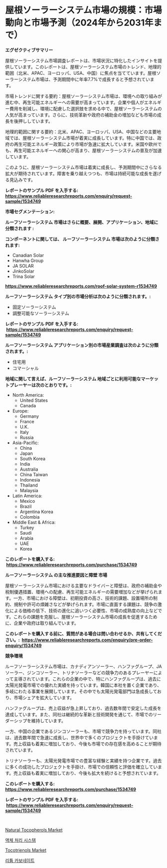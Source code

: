 <p><h1>屋根ソーラーシステム市場の規模：市場動向と市場予測（2024年から2031年まで）</h1></p><p><strong>エグゼクティブサマリー</strong></p>
<p><p>屋根ソーラーシステム市場調査レポートは、市場状況に特化したインサイトを提供しています。このレポートは、屋根ソーラーシステム市場のトレンド、地理的範囲（北米、APAC、ヨーロッパ、USA、中国）に焦点を当てています。屋根ソーラーシステム市場は、予測期間中に年率7.7%で成長すると予想されています。</p><p>市場トレンドに関する要約：屋根ソーラーシステム市場は、環境への取り組みが進む中、再生可能エネルギーへの需要が高まっています。企業や個人がエネルギー費用を削減し、環境に配慮した選択肢を求める中で、屋根ソーラーシステムの人気が高まっています。さらに、技術革新や政府の補助金の増加なども市場の成長を後押ししています。</p><p>地理的範囲に関する要約：北米、APAC、ヨーロッパ、USA、中国などの主要地域では、屋根ソーラーシステム市場が着実に成長しています。特に中国では、政府の再生可能エネルギー政策により市場が急速に拡大しています。米国や欧州でも、再生可能エネルギーへの関心が高まり、屋根ソーラーシステムの普及が加速しています。</p><p>このように、屋根ソーラーシステム市場は着実に成長し、予測期間中にさらなる拡大が期待されています。障害を乗り越えつつも、市場は持続可能な成長を遂げる見込みです。</p></p>
<p><strong>レポートのサンプル PDF を入手する: <a href="https://www.reliableresearchreports.com/enquiry/request-sample/1534749">https://www.reliableresearchreports.com/enquiry/request-sample/1534749</a></strong></p>
<p><strong>市場セグメンテーション:</strong></p>
<p><strong> ルーフソーラーシステム 市場はさらに概要、展開、アプリケーション、地域に分類されます :</strong></p>
<p><strong>コンポーネントに関しては、 ルーフソーラーシステム 市場は次のように分類されます: &nbsp;</strong></p>
<p><ul><li>Canadian Solar</li><li>Hanwha Group</li><li>JA SOLAR</li><li>JinkoSolar</li><li>Trina Solar</li></ul></p>
<p><strong><a href="https://www.reliableresearchreports.com/roof-solar-system-r1534749">https://www.reliableresearchreports.com/roof-solar-system-r1534749</a></strong></p>
<p><strong> ルーフソーラーシステム タイプ別の市場分析は次のように分類されます。:</strong></p>
<p><ul><li>固定ソーラーシステム</li><li>調整可能なソーラーシステム</li></ul></p>
<p><strong>レポートのサンプル PDF を入手する: &nbsp;<a href="https://www.reliableresearchreports.com/enquiry/request-sample/1534749">https://www.reliableresearchreports.com/enquiry/request-sample/1534749</a></strong></p>
<p><strong> ルーフソーラーシステム アプリケーション別の市場産業調査は次のように分類されます。:</strong></p>
<p><ul><li>住宅用</li><li>コマーシャル</li></ul></p>
<p><strong>地域に関して言えば、ルーフソーラーシステム 地域ごとに利用可能なマーケットプレーヤーは次のとおりです。:</strong></p>
<p><ul>
    <li>
        North America:
        <ul>
            <li>United States</li>
            <li>Canada</li>
        </ul>
    </li>
    <li>
        Europe:
        <ul>
            <li>Germany</li>
            <li>France</li>
            <li>U.K.</li>
            <li>Italy</li>
            <li>Russia</li>
        </ul>
    </li>
    <li>
        Asia-Pacific:
        <ul>
            <li>China</li>
            <li>Japan</li>
            <li>South Korea</li>
            <li>India</li>
            <li>Australia</li>
            <li>China Taiwan</li>
            <li>Indonesia</li>
            <li>Thailand</li>
            <li>Malaysia</li>
        </ul>
    </li>
    <li>
        Latin America:
        <ul>
            <li>Mexico</li>
            <li>Brazil</li>
            <li>Argentina Korea</li>
            <li>Colombia</li>
        </ul>
    </li>
    <li>
        Middle East & Africa:
        <ul>
            <li>Turkey</li>
            <li>Saudi</li>
            <li>Arabia</li>
            <li>UAE</li>
            <li>Korea</li>
        </ul>
    </li>
    </ul></p>
<p><strong>このレポートを購入する: &nbsp;<a href="https://www.reliableresearchreports.com/purchase/1534749">https://www.reliableresearchreports.com/purchase/1534749</a></strong></p>
<p><strong>ルーフソーラーシステム の主な推進要因と障壁 市場</strong></p>
<p><p>屋根ソーラーシステム市場における主要なドライバーと障壁は、政府の補助金や税制優遇措置、環境への配慮、再生可能エネルギーの需要増加などが挙げられます。一方、市場における障壁は、初期投資の高さ、技術的課題、設置場所の制約、規制や許可の煩雑さなどが挙げられます。市場に直面する課題は、競争の激化による価格の低下、技術の進化に追いつく必要性、市場の成熟度の向上などです。これらの課題を克服し、屋根ソーラーシステム市場の成長を促進するために、企業や政府は取り組んでいます。</p></p>
<p><strong>このレポートを購入する前に、質問がある場合は問い合わせるか、共有してください。:&nbsp; <a href="https://www.reliableresearchreports.com/enquiry/pre-order-enquiry/1534749">https://www.reliableresearchreports.com/enquiry/pre-order-enquiry/1534749</a></strong></p>
<p><strong>競争環境</strong></p>
<p><p>ルーフソーラーシステム市場は、カナディアンソーラー、ハンファグループ、JAソーラー、ジンコソーラー、トリナソーラーなどの競争力のあるプレーヤーによって主導されています。これらの企業の中で、特にハンファグループは、過去に太陽光発電市場での優れた実績を持っています。韓国に本社を置く企業であり、多岐にわたる事業を展開しています。その中でも太陽光発電部門は急成長しており、市場シェアを拡大しています。</p><p>ハンファグループは、売上収益が急上昇しており、過去数年間で安定した成長を達成しています。また、同社は継続的な革新と技術開発を通じて、市場でのリーダーシップを維持しています。</p><p>一方、中国の企業であるジンコソーラーも、市場で競争力を持っています。同社は、過去数年間で急速に成長し、世界中で多くのプロジェクトを手掛けています。売上収益も着実に増加しており、今後も市場での存在感を高めることが期待されています。</p><p>トリナソーラーも、太陽光発電市場での豊富な経験と実績を持つ企業です。過去に多くの成功したプロジェクトを手掛け、市場での信頼性と評価を確立しています。売上収益も着実に増加しており、今後も拡大を続けると予想されています。</p></p>
<p><strong>このレポートを購入する: &nbsp; <a href="https://www.reliableresearchreports.com/purchase/1534749">https://www.reliableresearchreports.com/purchase/1534749</a></strong></p>
<p><strong>レポートのサンプル PDF を入手する: &nbsp;<a href="https://www.reliableresearchreports.com/enquiry/request-sample/1534749">https://www.reliableresearchreports.com/enquiry/request-sample/1534749</a></strong><strong></strong></p>
<p>&nbsp;</p>
<p><p><a href="https://github.com/gdfhhhj/Market-Research-Report-List-4/blob/main/natural-tocopherols-market.md">Natural Tocopherols Market</a></p><p><a href="https://github.com/vsoq0zknh59/Market-Research-Report-List-1/blob/main/811535516612.md">액체 처리 시스템</a></p><p><a href="https://github.com/julyju69/Market-Research-Report-List-2/blob/main/tocotrienols-market.md">Tocotrienols Market</a></p><p><a href="https://github.com/Tristiarton768456/Market-Research-Report-List-1/blob/main/341671316613.md">리튬 카보네이트</a></p></p>